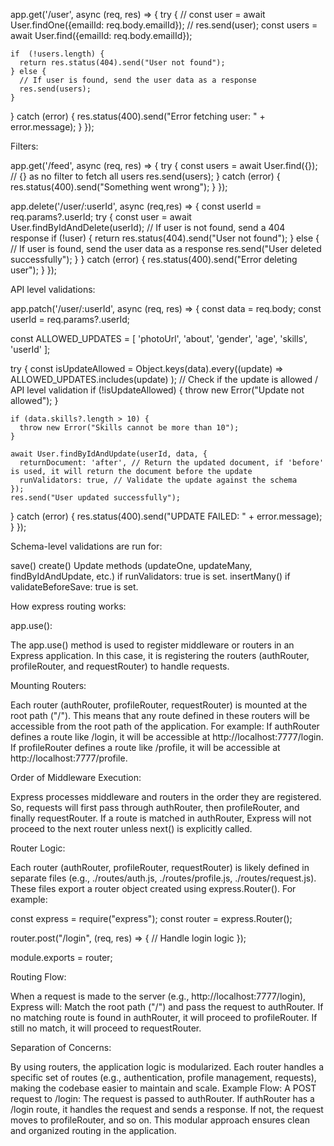 

app.get('/user', async (req, res) => {
  try {
    // const user = await User.findOne({emailId: req.body.emailId});
    // res.send(user);
    const users = await User.find({emailId: req.body.emailId});

    if  (!users.length) {
      return res.status(404).send("User not found");
    } else {
      // If user is found, send the user data as a response
      res.send(users);
    }
  } catch (error) {
    res.status(400).send("Error fetching user: " + error.message);
  }
});

Filters:

app.get('/feed', async (req, res) => {
  try {
    const users = await User.find({});
    // {} as no filter to fetch all users
      res.send(users);
  } catch (error) {
    res.status(400).send("Something went wrong");
  }
});


app.delete('/user/:userId', async (req,res) => {
  const userId = req.params?.userId; 
  try {
    const user = await User.findByIdAndDelete(userId); 
    // If user is not found, send a 404 response
    if (!user) {
      return res.status(404).send("User not found");
    } else {
      // If user is found, send the user data as a response
      res.send("User deleted successfully");
    }
  } catch  (error) {
    res.status(400).send("Error deleting user");
  }
});


API level validations:

app.patch('/user/:userId', async (req, res) => {
  const data = req.body;
  const userId = req.params?.userId;

  const ALLOWED_UPDATES = [
    'photoUrl', 'about', 'gender', 'age', 'skills', 'userId'
  ];

  try {
    const isUpdateAllowed = Object.keys(data).every((update) =>
      ALLOWED_UPDATES.includes(update)
    );
    // Check if the update is allowed / API level validation
    if (!isUpdateAllowed) {
      throw new Error("Update not allowed");
    }

    if (data.skills?.length > 10) {
      throw new Error("Skills cannot be more than 10");
    }

    await User.findByIdAndUpdate(userId, data, {
      returnDocument: 'after', // Return the updated document, if 'before' is used, it will return the document before the update
      runValidators: true, // Validate the update against the schema
    });
    res.send("User updated successfully");
  } catch (error) {
    res.status(400).send("UPDATE FAILED: " + error.message);
  }
});

Schema-level validations are run for:

save()
create()
Update methods (updateOne, updateMany, findByIdAndUpdate, etc.) if runValidators: true is set.
insertMany() if validateBeforeSave: true is set.


How express routing works: 

app.use():

The app.use() method is used to register middleware or routers in an Express application.
In this case, it is registering the routers (authRouter, profileRouter, and requestRouter) to handle requests.

Mounting Routers:

Each router (authRouter, profileRouter, requestRouter) is mounted at the root path ("/"). This means that any route defined in these routers will be accessible from the root path of the application.
For example:
If authRouter defines a route like /login, it will be accessible at http://localhost:7777/login.
If profileRouter defines a route like /profile, it will be accessible at http://localhost:7777/profile.

Order of Middleware Execution:

Express processes middleware and routers in the order they are registered. So, requests will first pass through authRouter, then profileRouter, and finally requestRouter.
If a route is matched in authRouter, Express will not proceed to the next router unless next() is explicitly called.

Router Logic:

Each router (authRouter, profileRouter, requestRouter) is likely defined in separate files (e.g., ./routes/auth.js, ./routes/profile.js, ./routes/request.js).
These files export a router object created using express.Router(). For example:

const express = require("express");
const router = express.Router();

router.post("/login", (req, res) => {
    // Handle login logic
});

module.exports = router;

Routing Flow:

When a request is made to the server (e.g., http://localhost:7777/login), Express will:
Match the root path ("/") and pass the request to authRouter.
If no matching route is found in authRouter, it will proceed to profileRouter.
If still no match, it will proceed to requestRouter.

Separation of Concerns:

By using routers, the application logic is modularized. Each router handles a specific set of routes (e.g., authentication, profile management, requests), making the codebase easier to maintain and scale.
Example Flow:
A POST request to /login:
The request is passed to authRouter.
If authRouter has a /login route, it handles the request and sends a response.
If not, the request moves to profileRouter, and so on.
This modular approach ensures clean and organized routing in the application.
